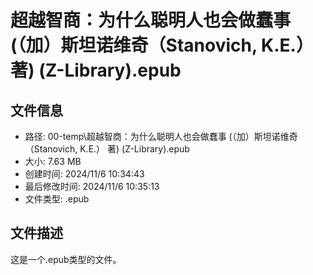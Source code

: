 ﻿# 超越智商：为什么聪明人也会做蠢事 (（加）斯坦诺维奇（Stanovich, K.E.） 著) (Z-Library).epub

## 文件信息
- 路径: 00-temp\超越智商：为什么聪明人也会做蠢事 (（加）斯坦诺维奇（Stanovich, K.E.） 著) (Z-Library).epub
- 大小: 7.63 MB
- 创建时间: 2024/11/6 10:34:43
- 最后修改时间: 2024/11/6 10:35:13
- 文件类型: .epub

## 文件描述
这是一个.epub类型的文件。

